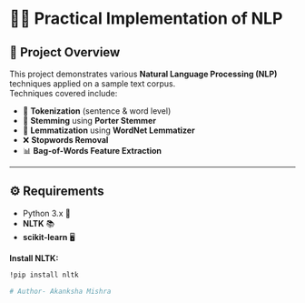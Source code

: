 # 🧠✨ Practical Implementation of NLP

## 📌 **Project Overview**
This project demonstrates various **Natural Language Processing (NLP)** techniques applied on a sample text corpus.  
Techniques covered include:

- 📝 **Tokenization** (sentence & word level)  
- 🔹 **Stemming** using **Porter Stemmer**  
- 🔹 **Lemmatization** using **WordNet Lemmatizer**  
- ❌ **Stopwords Removal**  
- 📊 **Bag-of-Words Feature Extraction**  

---

## ⚙️ **Requirements**
- Python 3.x 🐍  
- **NLTK** 📚  
- **scikit-learn** 🖥️  

**Install NLTK:**   
```bash
!pip install nltk

# Author- Akanksha Mishra
